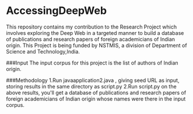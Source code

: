 # AccessingDeepWeb

This repository contains my contribution to the Research Project which involves exploring the Deep Web in a targeted manner to build a database of publications and research papers of foreign academicians of Indian origin.
This Project is being funded by NSTMIS, a division of Department of Science and Technology,India.

###Input
The input corpus for this project is the list of authors of Indian origin. 

###Methodology
1.Run javaapplication2.java , giving seed URL as input, storing results in the same directory as script.py
2.Run script.py on the above results, you'll get a database of publications and research papers of foreign academicians of Indian origin whose names were there in the input corpus.
